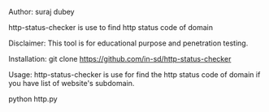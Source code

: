 Author: suraj dubey

http-status-checker is use to find http status code of domain

Disclaimer: This tool is for educational purpose and penetration testing.

Installation:
 git clone https://github.com/in-sd/http-status-checker




Usage:
http-status-checker is use for find the http status code of domain  if you have list of website's subdomain.

python http.py
